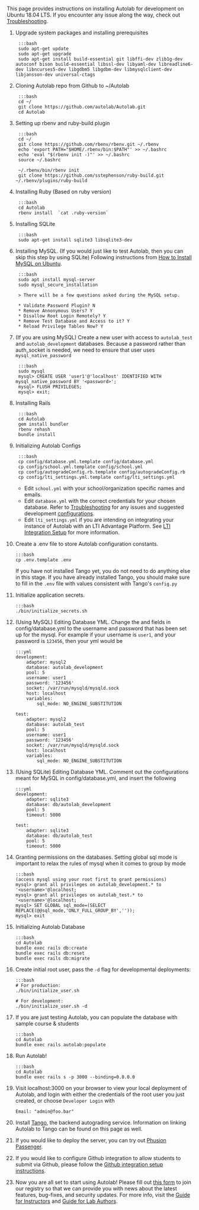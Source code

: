 This page provides instructions on installing Autolab for development on Ubuntu 18.04 LTS. If you encounter any issue along the way, check out [Troubleshooting](/installation/troubleshoot).

1. Upgrade system packages and installing prerequisites

        :::bash
        sudo apt-get update
        sudo apt-get upgrade
        sudo apt-get install build-essential git libffi-dev zlib1g-dev autoconf bison build-essential libssl-dev libyaml-dev libreadline6-dev libncurses5-dev libgdbm5 libgdbm-dev libmysqlclient-dev libjansson-dev universal-ctags

2. Cloning Autolab repo from Github to ~/Autolab

        :::bash
        cd ~/
        git clone https://github.com/autolab/Autolab.git
        cd Autolab

3. Setting up rbenv and ruby-build plugin

        :::bash
        cd ~/
        git clone https://github.com/rbenv/rbenv.git ~/.rbenv
        echo 'export PATH="$HOME/.rbenv/bin:$PATH"' >> ~/.bashrc
        echo 'eval "$(rbenv init -)"' >> ~/.bashrc
        source ~/.bashrc

        ~/.rbenv/bin/rbenv init
        git clone https://github.com/sstephenson/ruby-build.git ~/.rbenv/plugins/ruby-build

4. Installing Ruby (Based on ruby version)

        :::bash
        cd Autolab
        rbenv install  `cat .ruby-version`

5. Installing SQLite

        :::bash
        sudo apt-get install sqlite3 libsqlite3-dev

6. Installing MySQL. (If you would just like to test Autolab, then you can skip this step by using SQLite)
Following instructions from <a href="https://www.digitalocean.com/community/tutorials/how-to-install-mysql-on-ubuntu-18-04" target="_blank">How to Install MySQL on Ubuntu</a>.

        :::bash
        sudo apt install mysql-server
        sudo mysql_secure_installation

        > There will be a few questions asked during the MySQL setup.

        * Validate Password Plugin? N
        * Remove Annonymous Users? Y
        * Disallow Root Login Remotely? Y
        * Remove Test Database and Access to it? Y
        * Reload Privilege Tables Now? Y

7. (If you are using MySQL) Create a new user with access to `autolab_test` and `autolab_development` databases. Because a password rather than auth_socket is needed, we need to ensure that user uses `mysql_native_password`

        :::bash
        sudo mysql
        mysql> CREATE USER 'user1'@'localhost' IDENTIFIED WITH mysql_native_password BY '<password>';
        mysql> FLUSH PRIVILEGES;
        mysql> exit;

8. Installing Rails

        :::bash
        cd Autolab
        gem install bundler
        rbenv rehash
        bundle install

9. Initializing Autolab Configs

        :::bash
        cp config/database.yml.template config/database.yml
        cp config/school.yml.template config/school.yml
        cp config/autogradeConfig.rb.template config/autogradeConfig.rb
        cp config/lti_settings.yml.template config/lti_settings.yml

    - Edit `school.yml` with your school/organization specific names and emails.
    - Edit `database.yml` with the correct credentials for your chosen database. Refer to [Troubleshooting](/installation/troubleshoot) for any issues and suggested development [configurations](/installation/troubleshoot/#suggested-development-configuration-for-configdatabaseyml).
    - Edit `lti_settings.yml` if you are intending on integrating your instance of Autolab with an LTI Advantage Platform. See [LTI Integration Setup](/installation/lti_integration) for more information.

10. Create a .env file to store Autolab configuration constants. 

        :::bash
        cp .env.template .env

    If you have not installed Tango yet, you do not need to do anything else in this stage. If you have already installed Tango, you should make sure to fill in the `.env` file with values consistent with Tango's `config.py`

11. Initialize application secrets.

        :::bash
        ./bin/initialize_secrets.sh

12. (Using MySQL) Editing Database YML.
Change the <username> and <password> fields in config/database.yml to the username and password that has been set up for the mysql. For example if your username is `user1`, and your password is `123456`, then your yml would be

        :::yml
        development:
            adapter: mysql2
            database: autolab_development
            pool: 5
            username: user1
            password: '123456'
            socket: /var/run/mysqld/mysqld.sock
            host: localhost
            variables:
                sql_mode: NO_ENGINE_SUBSTITUTION

        test:
            adapter: mysql2
            database: autolab_test
            pool: 5
            username: user1
            password: '123456'
            socket: /var/run/mysqld/mysqld.sock
            host: localhost
            variables:
                sql_mode: NO_ENGINE_SUBSTITUTION

13. (Using SQLite) Editing Database YML.
Comment out the configurations meant for MySQL in config/database.yml, and insert the following

        :::yml
        development:
            adapter: sqlite3
            database: db/autolab_development
            pool: 5
            timeout: 5000

        test:
            adapter: sqlite3
            database: db/autolab_test
            pool: 5
            timeout: 5000

14. Granting permissions on the databases. Setting global sql mode is important to relax the rules of mysql when it comes to group by mode

        :::bash
        (access mysql using your root first to grant permissions)
        mysql> grant all privileges on autolab_development.* to '<username>'@localhost;
        mysql> grant all privileges on autolab_test.* to '<username>'@localhost;
        mysql> SET GLOBAL sql_mode=(SELECT REPLACE(@@sql_mode,'ONLY_FULL_GROUP_BY',''));
        mysql> exit

15. Initializing Autolab Database

        :::bash
        cd Autolab
        bundle exec rails db:create
        bundle exec rails db:reset
        bundle exec rails db:migrate

16. Create initial root user, pass the `-d` flag for developmental deployments:

        :::bash
        # For production:
        ./bin/initialize_user.sh

        # For development:
        ./bin/initialize_user.sh -d

17. If you are just testing Autolab, you can populate the database with sample course & students

        :::bash
        cd Autolab
        bundle exec rails autolab:populate

18. Run Autolab!

        :::bash
        cd Autolab
        bundle exec rails s -p 3000 --binding=0.0.0.0

19. Visit localhost:3000 on your browser to view your local deployment of Autolab, and login with either the credentials of the root user you just created, or choose `Developer Login` with

        Email: "admin@foo.bar"

20. Install [Tango](/installation/tango), the backend autograding service. Information on linking Autolab to Tango can be found on this page
as well.

21. If you would like to deploy the server, you can try out <a href="https://www.phusionpassenger.com/library/walkthroughs/start/ruby.html" target="_blank">Phusion Passenger</a>.

22. If you would like to configure Github integration to allow students to submit via Github, please follow the [Github integration setup instructions](/installation/github_integration).

23. Now you are all set to start using Autolab! Please fill out [this form](https://docs.google.com/forms/d/e/1FAIpQLSctfi3kwa03yuCuLgGF7qS_PItfk__1s80twhVDiKGQHvqUJg/viewform?usp=sf_link) to join our registry so that we can provide you with news about the latest features, bug-fixes, and security updates. For more info, visit the [Guide for Instructors](/instructors) and [Guide for Lab Authors](/lab).
